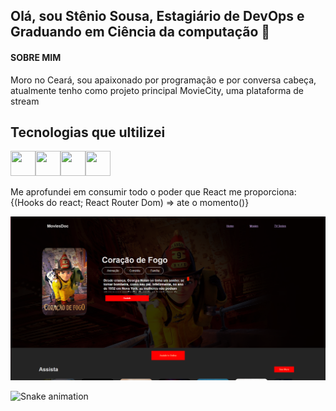 ## Olá, sou Stênio Sousa, Estagiário de DevOps e Graduando em Ciência da computação 👋

#### SOBRE MIM
Moro no Ceará, sou apaixonado por programação e por conversa cabeça, 
atualmente tenho como projeto principal MovieCity, uma plataforma de stream

## Tecnologias que ultilizei
<img src="https://alonza.com.br/wp-content/uploads/2021/07/react-native.png" width="40" height="40"/><img src="https://www.styled-components.com/atom.png" width="40" height="40"/><img src="https://user-images.githubusercontent.com/8453104/40242014-b95993a8-5abc-11e8-8943-02d06d3266bc.png" width="40" height="40"/><img src="https://miro.medium.com/max/1000/1*Noc7VIpiRX4DOTvMOrY38w.png" width="40" height="40"/>
<p>
  Me aprofundei em consumir todo o poder que React me proporciona:
  {(Hooks do react; React Router Dom) =>  ate o momento()}
</p>

<img src="./github.PNG"/>



![Snake animation](https://github.com/stenio-fonteles/stenio-fonteles/blob/output/github-contribution-grid-snake.svg)

